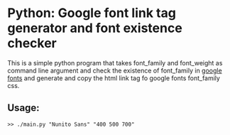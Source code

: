 # Python: Google font link tag generator and font existence checker

This is a simple python program that takes font_family and font_weight as command line argument and check the existence of font_family in [google fonts]('https://fonts.google.com') and generate and copy the html link tag fo google fonts font_family css.

## Usage:

```shell
>> ./main.py "Nunito Sans" "400 500 700"
```
